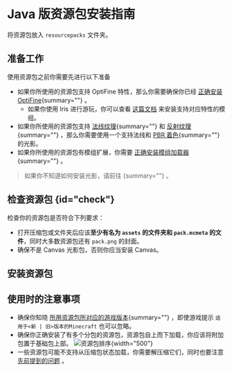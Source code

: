 # Java 版资源包安装指南

<primary-label ref="manual"/>

<secondary-label ref="jeDoc"/>
<secondary-label ref="resourceDoc"/>

<tldr>

将资源包放入 `resourcepacks` 文件夹。

</tldr>

## 准备工作

使用资源包之前你需要先进行以下准备

- 如果你所使用的资源包支持 OptiFine 特性，那么你需要确保你已经 [正确安装 OptiFine](jeInstallGame.md#installGame){summary=""} 。  
  - 如果你使用 Iris 进行游玩，你可以查看 [这篇文档](irisAsOf.md "Iris 等效 OptiFine 功能的模组") 来安装支持对应特性的模组。
- 如果你所使用的资源包支持 [法线纹理](resourcepackBasic.md#法线纹理){summary=""} 和 [反射纹理](resourcepackBasic.md#反射纹理){summary=""} ，那么你需要使用一个支持法线和 [PBR 着色](terms.md#pbr){summary=""} 的光影。
- 如果你所使用的资源包有模组扩展，你需要 [正确安装模组加载器](jeInstallGame.md#installGame){summary=""} 。

> 如果你不知道如何安装光影，请前往 [](jeInstallShaders.md){summary=""} 。

## 检查资源包 {id="check"}

检查你的资源包是否符合下列要求：
- 打开压缩包或文件夹后应该**至少有名为 `assets` 的文件夹和 `pack.mcmeta` 的文件**，同时大多数资源包还有 `pack.png` 的封面。
  <include from="uniforms.md" element-id="resourcepack_structure_simple"/>
  <include from="uniforms.md" element-id="recommend_unzipApp"/>
- 确保不是 Canvas 光影包，否则你应当安装 Canvas。

## 安装资源包

<include from="uniforms.md" element-id="install_RP"/>

## 使用时的注意事项

- 确保你知晓 [所用资源包所对应的游戏版本](resourcepackBasic.md#versionComp){summary=""} ，即使游戏提示 `适用于<新 | 旧>版本的Minecraft` 也可以忽略。
- 确保你正确安装了有多个分包的资源包，资源包自上而下加载，你应该将附加包置于基础包上部。
  ![资源包排序](pack_order.png "资源包排序"){width="500"}
- 一些资源包可能不支持从压缩包状态加载，你需要解压缩它们，同时也要注意 [先前提到的问题](#check "检查资源包") 。

<seealso>
    <category ref="related">
        <a href="jeInstallShaders.md" summary="光影包安装教程，其中包含了 OptiFine、Iris、Forge 和 Fabric 的安装教程。"/>
    </category>
    <category ref="advance">
        <a href="resourcepackBasic.md" summary="资源包中你需要知道的一些基本知识。"/>
    </category>
</seealso>
